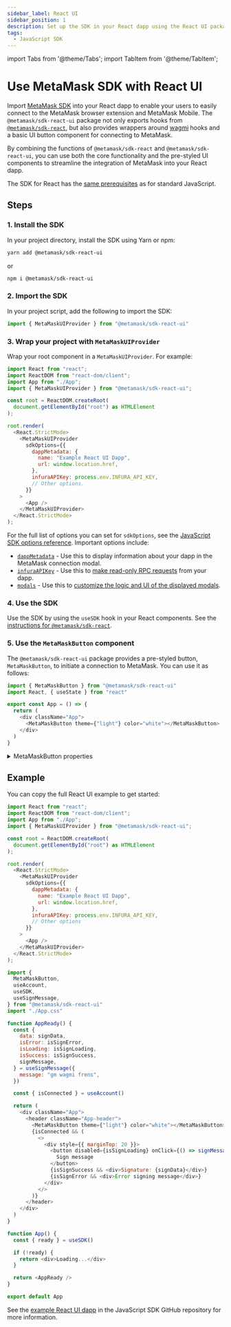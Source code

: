 ```yaml
---
sidebar_label: React UI
sidebar_position: 1
description: Set up the SDK in your React dapp using the React UI package.
tags:
  - JavaScript SDK
---
```


import Tabs from '@theme/Tabs';
import TabItem from '@theme/TabItem';

# Use MetaMask SDK with React UI

Import [MetaMask SDK](../../../../concepts/sdk/index.md) into your React dapp to enable your
users to easily connect to the MetaMask browser extension and MetaMask Mobile.
The `@metamask/sdk-react-ui` package not only exports hooks from [`@metamask/sdk-react`](index.md),
but also provides wrappers around [wagmi](https://wagmi.sh/) hooks and a basic UI button component
for connecting to MetaMask.

By combining the functions of `@metamask/sdk-react` and `@metamask/sdk-react-ui`, you can use both
the core functionality and the pre-styled UI components to streamline the integration of MetaMask
into your React dapp.

The SDK for React has the [same prerequisites](../index.md#prerequisites) as for standard JavaScript.

## Steps

### 1. Install the SDK

In your project directory, install the SDK using Yarn or npm:

```bash
yarn add @metamask/sdk-react-ui
```

or

```bash
npm i @metamask/sdk-react-ui
```

### 2. Import the SDK

In your project script, add the following to import the SDK:

```javascript title="index.js"
import { MetaMaskUIProvider } from "@metamask/sdk-react-ui"
```

### 3. Wrap your project with `MetaMaskUIProvider`

Wrap your root component in a `MetaMaskUIProvider`.
For example:

```js title="index.js"
import React from "react";
import ReactDOM from "react-dom/client";
import App from "./App";
import { MetaMaskUIProvider } from "@metamask/sdk-react-ui";

const root = ReactDOM.createRoot(
  document.getElementById("root") as HTMLElement
);

root.render(
  <React.StrictMode>
    <MetaMaskUIProvider
      sdkOptions={{
        dappMetadata: {
          name: "Example React UI Dapp",
          url: window.location.href,
        },
        infuraAPIKey: process.env.INFURA_API_KEY,
        // Other options.
      }}
    >
      <App />
    </MetaMaskUIProvider>
  </React.StrictMode>
);
```

For the full list of options you can set for `sdkOptions`, see the
[JavaScript SDK options reference](../../../../reference/sdk-js-options.md).
Important options include:

- [`dappMetadata`](../../../../reference/sdk-js-options.md#dappmetadata) - Use this to display information
  about your dapp in the MetaMask connection modal.
- [`infuraAPIKey`](../../../../reference/sdk-js-options.md#infuraapikey) - Use this to
  [make read-only RPC requests](../make-read-only-requests.md) from your dapp.
- [`modals`](../../../../reference/sdk-js-options.md#modals) - Use this to [customize the logic and UI of
  the displayed modals](../display-custom-modals.md).

### 4. Use the SDK

Use the SDK by using the `useSDK` hook in your React components.
See the [instructions for `@metamask/sdk-react`](index.md#4-use-the-sdk).

### 5. Use the `MetaMaskButton` component

The `@metamask/sdk-react-ui` package provides a pre-styled button, `MetaMaskButton`, to initiate a
connection to MetaMask.
You can use it as follows:

```js title="App.js"
import { MetaMaskButton } from "@metamask/sdk-react-ui"
import React, { useState } from "react"

export const App = () => {
  return (
    <div className="App">
      <MetaMaskButton theme={"light"} color="white"></MetaMaskButton>
    </div>
  )
}
```

<details>
<summary>MetaMaskButton properties</summary>
<p>

- `theme`: Set to `light` or `dark` to adapt to your dapp's theme.
- `color`: The color of the button. Accepts any valid CSS color string.

</p>
</details>

## Example

You can copy the full React UI example to get started:

<Tabs>
<TabItem value="Root component">

```javascript title="index.js"
import React from "react";
import ReactDOM from "react-dom/client";
import App from "./App";
import { MetaMaskUIProvider } from "@metamask/sdk-react-ui";

const root = ReactDOM.createRoot(
  document.getElementById("root") as HTMLElement
);

root.render(
  <React.StrictMode>
    <MetaMaskUIProvider
      sdkOptions={{
        dappMetadata: {
          name: "Example React UI Dapp",
          url: window.location.href,
        },
        infuraAPIKey: process.env.INFURA_API_KEY,
        // Other options
      }}
    >
      <App />
    </MetaMaskUIProvider>
  </React.StrictMode>
);
```

</TabItem>
<TabItem value="React component">

```javascript title="App.js"
import {
  MetaMaskButton,
  useAccount,
  useSDK,
  useSignMessage,
} from "@metamask/sdk-react-ui"
import "./App.css"

function AppReady() {
  const {
    data: signData,
    isError: isSignError,
    isLoading: isSignLoading,
    isSuccess: isSignSuccess,
    signMessage,
  } = useSignMessage({
    message: "gm wagmi frens",
  })

  const { isConnected } = useAccount()

  return (
    <div className="App">
      <header className="App-header">
        <MetaMaskButton theme={"light"} color="white"></MetaMaskButton>
        {isConnected && (
          <>
            <div style={{ marginTop: 20 }}>
              <button disabled={isSignLoading} onClick={() => signMessage()}>
                Sign message
              </button>
              {isSignSuccess && <div>Signature: {signData}</div>}
              {isSignError && <div>Error signing message</div>}
            </div>
          </>
        )}
      </header>
    </div>
  )
}

function App() {
  const { ready } = useSDK()

  if (!ready) {
    return <div>Loading...</div>
  }

  return <AppReady />
}

export default App
```

</TabItem>
</Tabs>

See the [example React UI dapp](https://github.com/MetaMask/metamask-sdk/tree/main/packages/examples/react-metamask-button)
in the JavaScript SDK GitHub repository for more information.
